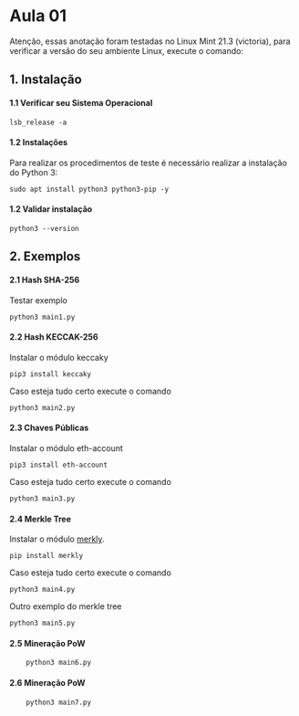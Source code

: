 # Aula 01

Atenção, essas anotação foram testadas no Linux Mint 21.3 (victoria), para verificar a versão do seu ambiente Linux, execute o comando:

## 1. Instalação

#### 1.1 Verificar seu Sistema Operacional

    lsb_release -a

#### 1.2 Instalações
Para realizar os procedimentos de teste é necessário realizar a instalação do Python 3:

    sudo apt install python3 python3-pip -y

#### 1.2 Validar instalação

    python3 --version

## 2. Exemplos

#### 2.1 Hash SHA-256
Testar exemplo

    python3 main1.py

#### 2.2 Hash KECCAK-256
Instalar o módulo keccaky

    pip3 install keccaky

Caso esteja tudo certo execute o comando

    python3 main2.py

#### 2.3 Chaves Públicas
Instalar o módulo eth-account

    pip3 install eth-account

Caso esteja tudo certo execute o comando

    python3 main3.py

#### 2.4 Merkle Tree
Instalar o módulo [merkly](https://github.com/olivmath/merkly).

    pip install merkly

Caso esteja tudo certo execute o comando

    python3 main4.py

Outro exemplo do merkle tree

    python3 main5.py

#### 2.5 Mineração PoW

        python3 main6.py

#### 2.6 Mineração PoW

        python3 main7.py
